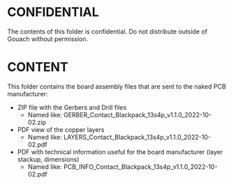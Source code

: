 # CONFIDENTIAL

<p class="callout danger">The contents of this folder is confidential. Do not distribute outside of Gouach without permission.</p>

# CONTENT

This folder contains the board assembly files that are sent to the naked PCB manufacturer:
- ZIP file with the Gerbers and Drill files
  - Named like: GERBER_Contact_Blackpack_13s4p_v1.1.0_2022-10-02.zip
- PDF view of the copper layers
  - Named like: LAYERS_Contact_Blackpack_13s4p_v1.1.0_2022-10-02.pdf
- PDF with technical information useful for the board manufacturer (layer stackup, dimensions)
  - Named like: PCB_INFO_Contact_Blackpack_13s4p_v1.1.0_2022-10-02.pdf